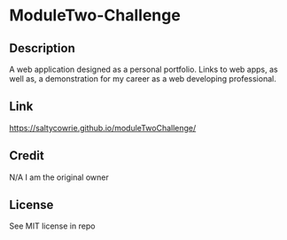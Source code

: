 # ModuleTwo-Challenge

## Description

A web application designed as a personal portfolio. Links to web apps, as well as, a demonstration for my career as a web developing professional.

## Link

https://saltycowrie.github.io/moduleTwoChallenge/

## Credit

N/A
I am the original owner

## License

See MIT license in repo
